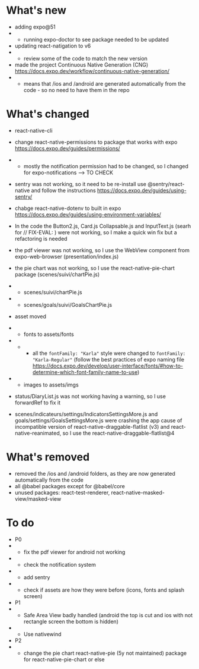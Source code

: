 # What's new

- adding expo@51
- - running expo-doctor to see package needed to be updated
- updating react-natigation to v6
- - review some of the code to match the new version
- made the project Continuous Native Generation (CNG) https://docs.expo.dev/workflow/continuous-native-generation/
- - means that /ios and /android are generated automatically from the code - so no need to have them in the repo

# What's changed

- react-native-cli
- change react-native-permissions to package that works with expo https://docs.expo.dev/guides/permissions/
- - mostly the notification permission had to be changed, so I changed for expo-notifications --> TO CHECK
- sentry was not working, so it need to be re-install use @sentry/react-native and follow the instructions https://docs.expo.dev/guides/using-sentry/
- chabge react-native-dotenv to built in expo https://docs.expo.dev/guides/using-environment-variables/
- In the code the Button2.js, Card.js Collapsable.js and InputText.js (searh for // FIX-EVAL: ) were not working, so I make a quick win fix but a refactoring is needed
- the pdf viewer was not working, so I use the WebView component from expo-web-browser (presentation/index.js)
- the pie chart was not working, so I use the react-native-pie-chart package (scenes/suivi/chartPie.js)
- - scenes/suivi/chartPie.js
- - scenes/goals/suivi/GoalsChartPie.js

- asset moved
- - fonts to assets/fonts
- - - all the `fontFamily: "Karla"` style were changed to `fontFamily: "Karla-Regular"` (follow the best practices of expo naming file https://docs.expo.dev/develop/user-interface/fonts/#how-to-determine-which-font-family-name-to-use)
- - images to assets/imgs
- status/DiaryList.js was not working having a warning, so I use forwardRef to fix it
- scenes/indicateurs/settings/IndicatorsSettingsMore.js and goals/settings/GoalsSettingsMore.js were crashing the app cause of incompatible version of react-native-draggable-flatlist (v3) and react-native-reanimated, so I use the react-native-draggable-flatlist@4

# What's removed

- removed the /ios and /android folders, as they are now generated automatically from the code
- all @babel packages except for @babel/core
- unused packages: react-test-renderer, react-native-masked-view/masked-view

# To do

- P0
- - fix the pdf viewer for android not working
- - check the notification system
- - add sentry
- - check if assets are how they were before (icons, fonts and splash screen)
- P1
- - Safe Area View badly handled (android the top is cut and ios with not rectangle screen the bottom is hidden)
- - Use nativewind
- P2
- - change the pie chart react-native-pie (5y not maintained) package for react-native-pie-chart or else
